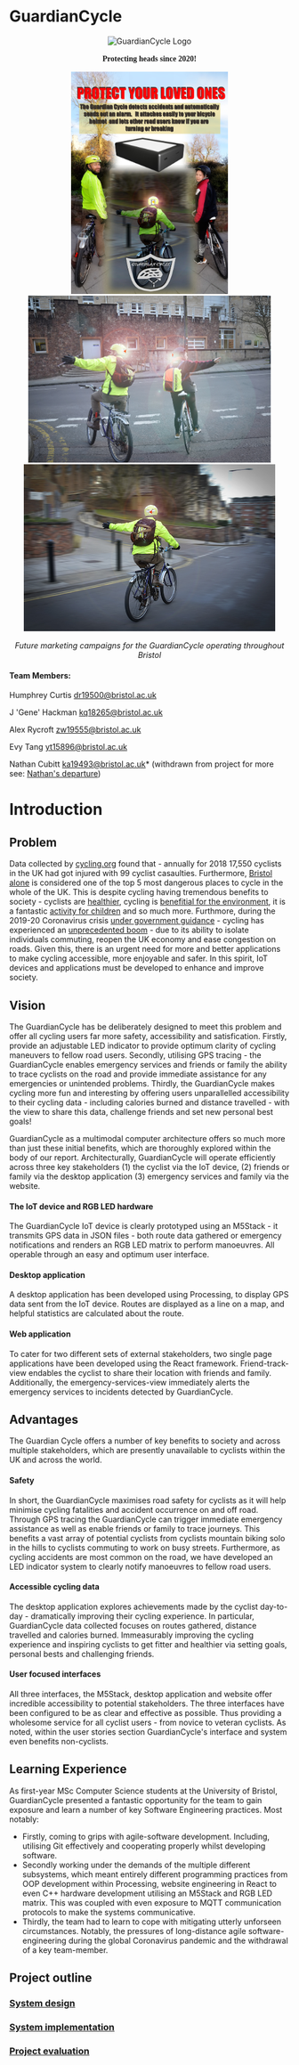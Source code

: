 # GuardianCycle
<p align="center">
<img src="https://friend-track-view.preciouschicken.now.sh/helmetLogo.png" alt="GuardianCycle Logo" width="150" height="150">
</p>

<p align="center">
<strong style="font-family: 'Charm', cursive;">Protecting heads since 2020!</strong>
</p>

<p align="center">
<img src="/portfolio/media/Advert_1.jpg" alt="GuardianCycle Advert 1" height=400>
<img src="/portfolio/media/advert2.jpg" alt="GuardianCycle Advert 2" height=300>
<img src="/portfolio/media/advert3.jpg" alt="GuardianCycle Advert 3" height=300>
<p align="center">
  <i>
  Future marketing campaigns for the GuardianCycle operating throughout Bristol
  </i>
</p>



#### Team Members: 
Humphrey Curtis dr19500@bristol.ac.uk

J 'Gene' Hackman kq18265@bristol.ac.uk 

Alex Rycroft zw19555@bristol.ac.uk 

Evy Tang yt15896@bristol.ac.uk

Nathan Cubitt ka19493@bristol.ac.uk* (withdrawn from project for more see: [Nathan's departure](portfolio/project-evaluation.md/#nathans-departure))

# Introduction 


## Problem

Data collected by [cycling.org](https://www.cyclinguk.org/blog/road-casualties-2018-vital-statistics-cycle-campaigning) found that - annually for 2018 17,550 cyclists in the UK had got injured with 99 cyclist casaulties. Furthermore, [Bristol alone](https://www.bristolpost.co.uk/news/bristol-news/bristol-among-top-five-most-1749111) is considered one of the top 5 most dangerous places to cycle in the whole of the UK. This is despite cycling having tremendous benefits to society - cyclists are [healthier](https://www.betterhealth.vic.gov.au/health/healthyliving/cycling-health-benefits), cycling is [benefitial for the environment](https://biofriendlyplanet.com/green-alternatives/transportation/environmental-reasons-to-start-riding-your-bicycle-more/), it is a fantastic [activity for children](https://www.sustrans.org.uk/our-blog/get-active/2019/everyday-walking-and-cycling/the-benefits-of-cycling-for-children-and-families/) and so much more. Furthmore, during the 2019-20 Coronavirus crisis [under government guidance](https://www.independent.co.uk/environment/coronavirus-cycling-ebikes-cars-lockdown-uk-walking-air-pollution-leeds-university-a9521451.html) - cycling has experienced an [unprecedented boom](https://www.theguardian.com/lifeandstyle/2020/may/09/coronavirus-cycling-boom-makes-a-good-bike-hard-to-find) - due to its ability to isolate individuals commuting, reopen the UK economy and ease congestion on roads. Given this, there is an urgent need for more and better applications to make cycling accessible, more enjoyable and safer. In this spirit, IoT devices and applications must be developed to enhance and improve society.

## Vision

The GuardianCycle has be deliberately designed to meet this problem and offer all cycling users far more safety, accessibility and satisfication. Firstly, provide an adjustable LED indicator to provide optimum clarity of cycling maneuvers to fellow road users. Secondly, utilising GPS tracing - the GuardianCycle enables emergency services and friends or family the ability to trace cyclists on the road and provide immediate assistance for any emergencies or unintended problems. Thirdly, the GuardianCycle makes cycling more fun and interesting by offering users unparallelled accessibility to their cycling data - including calories burned and distance travelled - with the view to share this data, challenge friends and set new personal best goals!

GuardianCycle as a multimodal computer architecture offers so much more than just these initial benefits, which are thoroughly explored within the body of our report. Architecturally, GuardianCycle will operate efficiently across three key stakeholders (1) the cyclist via the IoT device, (2) friends or family via the desktop application (3) emergency services and family via the website. 

#### The IoT device and RGB LED hardware

The GuardianCycle IoT device is clearly prototyped using an M5Stack - it transmits GPS data in JSON files - both route data gathered or emergency notifications and renders an RGB LED matrix to perform manoeuvres. All operable through an easy and optimum user interface. 

#### Desktop application

A desktop application has been developed using Processing, to display GPS data sent from the IoT device. Routes are displayed as a line on a map, and helpful statistics are calculated about the route. 

#### Web application

To cater for two different sets of external stakeholders, two single page applications have been developed using the React framework. Friend-track-view endables the cyclist to share their location with friends and family. Additionally, the emergency-services-view immediately alerts the emergency services to incidents detected by GuardianCycle.

## Advantages

The Guardian Cycle offers a number of key benefits to society and across multiple stakeholders, which are presently unavailable to cyclists within the UK and across the world.

#### Safety 

In short, the GuardianCycle maximises road safety for cyclists as it will help minimise cycling fatalities and accident occurrence on and off road. Through GPS tracing the GuardianCycle can trigger immediate emergency assistance as well as enable friends or family to trace journeys. This benefits a vast array of potential cyclists from cyclists mountain biking solo in the hills to cyclists commuting to work on busy streets. Furthermore, as cycling accidents are most common on the road, we have developed an LED indicator system to clearly notify manoeuvres to fellow road users.

#### Accessible cycling data 

The desktop application explores achievements made by the cyclist day-to-day - dramatically improving their cycling experience. In particular, GuardianCycle data collected focuses on routes gathered, distance travelled and calories burned. Immeasurably improving the cycling experience and inspiring cyclists to get fitter and healthier via setting goals, personal bests and challenging friends. 

#### User focused interfaces

All three interfaces, the M5Stack, desktop application and website offer incredible accessibility to potential stakeholders. The three interfaces have been configured to be as clear and effective as possible. Thus providing a wholesome service for all cyclist users - from novice to veteran cyclists. As noted, within the user stories section GuardianCycle's interface and system even benefits non-cyclists. 

## Learning Experience

As first-year MSc Computer Science students at the University of Bristol, GuardianCycle presented a fantastic opportunity for the team to gain exposure and learn a number of key Software Engineering practices. Most notably: 
* Firstly, coming to grips with agile-software development. Including, utilising Git effectively and cooperating properly whilst developing software. 
* Secondly working under the demands of the multiple different subsystems, which meant entirely different programming practices from OOP development within Processing, website engineering in React to even C++ hardware development utilising an M5Stack and RGB LED matrix. This was coupled with even exposure to MQTT communication protocols to make the systems communicative. 
* Thirdly, the team had to learn to cope with mitigating utterly unforseen circumstances. Notably, the pressures of long-distance agile software-engineering during the global Coronavirus pandemic and the withdrawal of a key team-member. 


## Project outline

### [System design](portfolio/system-design.md)
### [System implementation](portfolio/system-implementation.md)
### [Project evaluation](portfolio/project-evaluation.md)


